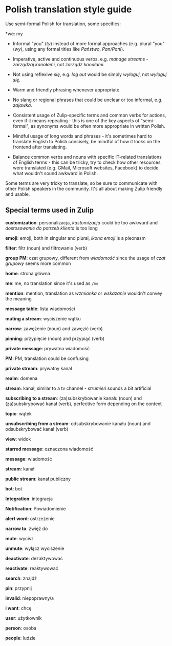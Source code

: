 # Polish translation style guide

Use semi-formal Polish for translation, some specifics:

*we: my

* Informal "you" (*ty*) instead of more formal approaches (e.g. plural
  "you" (*wy*), using any formal titles like *Państwo*, *Pan/Pani*).

* Imperative, active and continuous verbs, e.g. *manage streams* -
  *zarządzaj kanałami*, not *zarządź kanałami*.

* Not using reflexive *się*, e.g. *log out* would be simply *wyloguj*,
  not *wyloguj się*.

* Warm and friendly phrasing whenever appropriate.

* No slang or regional phrases that could be unclear or too informal,
  e.g. *zajawka*.

* Consistent usage of Zulip-specific terms and common verbs for
  actions, even if it means repeating - this is one of the key aspects
  of "semi-formal", as synonyms would be often more appropriate in
  written Polish.

* Mindful usage of long words and phrases - it's sometimes hard to
  translate English to Polish concisely, be mindful of how it looks on
  the frontend after translating.

* Balance common verbs and nouns with specific IT-related translations
  of English terms - this can be tricky, try to check how other
  resources were translated (e.g. GMail, Microsoft websites, Facebook)
  to decide what wouldn't sound awkward in Polish.

Some terms are very tricky to translate, so be sure to communicate
with other Polish speakers in the community. It's all about making
Zulip friendly and usable.

## Special terms used in Zulip

**customization**: personalizacja, *kastomizacja* could be too awkward
  and *dostosowanie do potrzeb klienta* is too long

**emoji**: emoji, both in singular and plural, *ikona emoji* is a pleonasm

**filter**: filtr (noun) and filtrowanie (verb)

**group PM**: czat grupowy, different from *wiadomość* since the usage
  of *czat grupowy* seems more common

**home**: strona główna

**me**: me, no translation since it's used as `/me`

**mention**: mention, translation as *wzmianka* or *wskazanie* wouldn't convey the meaning

**message table**: lista wiadomości

**muting a stream**: wyciszenie wątku

**narrow**: zawężenie (noun) and zawęzić (verb)

**pinning**: przypięcie (noun) and przypiąć (verb)

**private message**: prywatna wiadomość

**PM**: PM, translation could be confusing

**private stream**: prywatny kanał

**realm**: domena

**stream**: kanał, similar to a tv channel - *strumień* sounds a bit artificial

**subscribing to a stream**: (za)subskrybowanie kanału (noun) and
  (za)subskrybować kanał (verb), perfective form depending on the
  context

**topic**: wątek

**unsubscribing from a stream**: odsubskrybowanie kanału (noun) and odsubskrybować kanał (verb)

**view**: widok

**starred message**: oznaczona wiadomość

**message**: wiadomość

**stream**: kanał

**public stream**: kanał publiczny

**bot**: bot

**Integration**: integracja

**Notification**: Powiadomienie

**alert word**: ostrzeżenie

**narrow to**: zwięź do

**mute**: wycisz

**unmute**: wyłącz wyciszenie

**deactivate**: dezaktywować

**reactivate**: reaktywować

**search**: znajdź

**pin**: przypnij

**invalid**: niepoprawny/a

**i want**: chcę

**user**: użytkownik

**person**: osoba

**people**: ludzie


